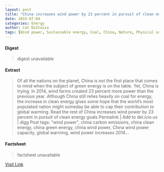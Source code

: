 ```yaml
---
layout: post
title: "China increases wind power by 23 percent in pursuit of clean energy goals"
date: 2015-07-04
categories: Energy
author: Cat DiStasio
tags: [Wind power, Sustainable energy, Coal, China, Nature, Physical universe, Natural environment, Climate change, Sustainable technologies, Sustainable development, Energy]
---
```



#### Digest
>digest unavailable

#### Extract
>Of all the nations on the planet, China is not the first place that comes to mind when the subject of green energy is on the table. Yet, China is trying. In 2014, wind farms created 23 percent more power than the previous year. Although China still relies heavily on coal for energy, the increase in clean energy gives some hope that the world’s most populated nation might someday be able to cap their contribution to global warming. Read the rest of China increases wind power by 23 percent in pursuit of clean energy goals Permalink | Add to del.icio.us | digg Post tags: "wind power", china carbon emissions, china clean energy, china green energy, china wind power, China wind power capacity, global warming, wind power increases 2014...

#### Factsheet
>factsheet unavailable

[Visit Link](http://inhabitat.com/china-increases-wind-power-by-23-percent-in-pursuit-of-clean-energy-goals/)


